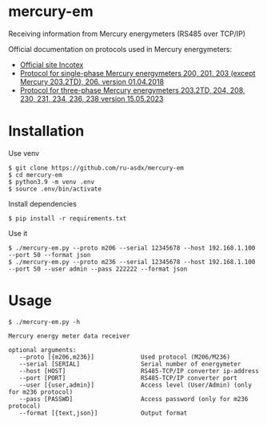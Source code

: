 # mercury-em

Receiving information from Mercury energymeters (RS485 over TCP/IP)

Official documentation on protocols used in Mercury energymeters:
* [Official site Incotex](https://www.incotexcom.ru/support/docs/protocol)
* [Protocol for single-phase Mercury energymeters 200, 201, 203 (except Mercury 203.2TD), 206. version 01.04.2018](https://www.incotexcom.ru/files/em/docs/mercury-protocol-obmena-1.pdf)
* [Protocol for three-phase Mercury energymeters 203.2TD, 204, 208, 230, 231, 234, 236, 238 version 15.05.2023](https://www.incotexcom.ru/files/em/docs/merkuriy-sistema-komand-ver-1-ot-2023-05-15.pdf)

# Installation

Use venv

    $ git clone https://github.com/ru-asdx/mercury-em
    $ cd mercury-em
    $ python3.9 -m venv .env
    $ source .env/bin/activate

Install dependencies
```
$ pip install -r requirements.txt
```

Use it
```
$ ./mercury-em.py --proto m206 --serial 12345678 --host 192.168.1.100 --port 50 --format json
$ ./mercury-em.py --proto m236 --serial 12345678 --host 192.168.1.100 --port 50 --user admin --pass 222222 --format json
```

# Usage
```
$ ./mercury-em.py -h

Mercury energy meter data receiver

optional arguments:
   --proto [{m206,m236}]             Used protocol (M206/M236)
   --serial [SERIAL]                 Serial number of energymeter
   --host [HOST]                     RS485-TCP/IP converter ip-address
   --port [PORT]                     RS485-TCP/IP converter port
   --user [{user,admin}]             Access level (User/Admin) (only for m236 protocol)
   --pass [PASSWD]                   Access password (only for m236 protocol)
   --format [{text,json}]            Output format
```
